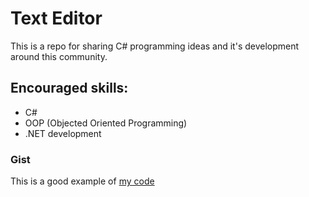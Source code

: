 # Text Editor
This is a repo for sharing C# programming ideas and it's development around this community.


## Encouraged skills:

* C#
* OOP (Objected Oriented Programming)
* .NET development

### Gist
This is a good example of [my code](https://gist.github.com/ovianaanthony/54e1fab74034b9de9658856900a7f506)

